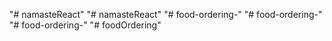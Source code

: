"# namasteReact" 
"# namasteReact" 
"# food-ordering-" 
"# food-ordering-" 
"# food-ordering-" 
"# foodOrdering" 
